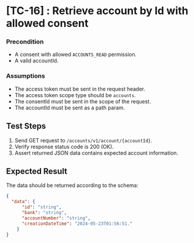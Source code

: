 # [TC-16] : Retrieve account by Id with allowed consent

### Precondition

* A consent with allowed `ACCOUNTS_READ` permission.
* A valid accountId.

### Assumptions

* The access token must be sent in the request header.
* The access token scope type should be `accounts`.
* The consentId must be sent in the scope of the request.
* The accountId must be sent as a path param.

## Test Steps

1. Send GET request to `/accounts/v1/account/{accountId}`.
2. Verify response status code is 200 (OK).
3. Assert returned JSON data contains expected account information.

## Expected Result

The data should be returned according to the schema:

```json
{
  "data": {
      "id": "string",
      "bank": "string",
      "accountNumber": "string",
      "creationDateTime": "2024-05-23T01:56:51."
    }
}
```